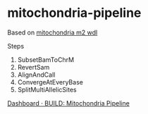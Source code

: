# mitochondria-pipeline  
  
 Based on [mitochondria m2 wdl](https://github.com/broadinstitute/gatk/tree/2e6045a259ed2ded3e9036a5b44a1f8ba330860d/scripts/mitochondria_m2_wdl)
   
  Steps  
  1.  SubsetBamToChrM
  2.  RevertSam
  3.  AlignAndCall
  4.  ConvergeAtEveryBase
  5.  SplitMultiAllelicSites

[Dashboard ⋅ BUILD: Mitochondria Pipeline](https://platform.sb.biodatacatalyst.nhlbi.nih.gov/u/dave/build-mitochondria-pipeline/) 
